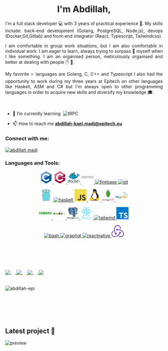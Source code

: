 <h1 align="center">I'm Abdillah,</h1>
<p align="justify">I'm a full stack developer 💻 with 3 years of practical experience 🧠. My skills include: back-end development (Golang, PostgreSQL, Node.js), devops (Docker,Git,Gitlab) and front-end integrator (React, Typescript, Tailwindcss).</p>

<p align="justify">I am comfortable in group work situations, but I am also comfortable in individual work. I am eager to learn, always trying to surpass 🚀 myself when I like something. I am an organised person, meticulously organised and better at dealing with people ✋ 🤚.</p>

<p align="justify">My favorite ⭐️ languages are Golang, C, C++ and Typescript I also had the opportunity to work during my three years at Epitech on other languages like Haskell, ASM and C# but I'm always open to other programming languages in order to acquire new skills and diversify my knowledge 🎓.</p>

<br />

- 🌱 I’m currently learning&nbsp;&nbsp;<img src="https://cdn.svgporn.com/logos/trpc.svg" alt="tRPC" width="50" />

- 📫 How to reach me **abdillah-kael.madi@epitech.eu**

<h3 align="left">Connect with me:</h3>
<p align="left">
<a href="https://www.linkedin.com/in/abdillah-madi-038045168/" target="blank"><img align="center" src="https://raw.githubusercontent.com/rahuldkjain/github-profile-readme-generator/master/src/images/icons/Social/linked-in-alt.svg" alt="abdillah madi" height="30" width="40" /></a>
</p>

<h3 align="left">Languages and Tools:</h3>
<div align="center">
  <a href="https://www.cprogramming.com/" target="_blank" rel="noreferrer"> <img src="https://raw.githubusercontent.com/devicons/devicon/master/icons/c/c-original.svg" alt="c" width="40" height="40"/> </a> <a href="https://www.w3schools.com/cpp/" target="_blank" rel="noreferrer"> <img src="https://raw.githubusercontent.com/devicons/devicon/master/icons/cplusplus/cplusplus-original.svg" alt="cplusplus" width="40" height="40"/> </a> <a href="https://www.docker.com/" target="_blank" rel="noreferrer"> <img src="https://raw.githubusercontent.com/devicons/devicon/master/icons/docker/docker-original-wordmark.svg" alt="docker" width="40" height="40"/> </a> <a href="https://expressjs.com" target="_blank" rel="noreferrer"> <img src="https://raw.githubusercontent.com/devicons/devicon/master/icons/express/express-original-wordmark.svg" alt="express" width="40" height="40"/> </a> <a href="https://firebase.google.com/" target="_blank" rel="noreferrer"> <img src="https://www.vectorlogo.zone/logos/firebase/firebase-icon.svg" alt="firebase" width="40" height="40"/> </a> <a href="https://git-scm.com/" target="_blank" rel="noreferrer"> <img src="https://www.vectorlogo.zone/logos/git-scm/git-scm-icon.svg" alt="git" width="40" height="40"/> </a> <a href="https://golang.org" target="_blank" rel="noreferrer"> 
  
<img src="https://raw.githubusercontent.com/devicons/devicon/master/icons/go/go-original.svg" alt="go" width="40" height="40"/> </a> <a href="https://www.haskell.org/" target="_blank" rel="noreferrer"> <img src="https://upload.wikimedia.org/wikipedia/commons/1/1c/Haskell-Logo.svg" alt="haskell" width="40" height="40"/> </a> <a href="https://developer.mozilla.org/en-US/docs/Web/JavaScript" target="_blank" rel="noreferrer"> <img src="https://raw.githubusercontent.com/devicons/devicon/master/icons/javascript/javascript-original.svg" alt="javascript" width="40" height="40"/> </a> <a href="https://www.linux.org/" target="_blank" rel="noreferrer"> <img src="https://raw.githubusercontent.com/devicons/devicon/master/icons/linux/linux-original.svg" alt="linux" width="40" height="40"/> </a> <a href="https://www.mongodb.com/" target="_blank" rel="noreferrer"> <img src="https://raw.githubusercontent.com/devicons/devicon/master/icons/mongodb/mongodb-original-wordmark.svg" alt="mongodb" width="40" height="40"/> </a> <a href="https://www.mysql.com/" target="_blank" rel="noreferrer"> <img src="https://raw.githubusercontent.com/devicons/devicon/master/icons/mysql/mysql-original-wordmark.svg" alt="mysql" width="40" height="40"/> </a> <a href="https://www.nginx.com" target="_blank" rel="noreferrer"> 
  
<img src="https://raw.githubusercontent.com/devicons/devicon/master/icons/nginx/nginx-original.svg" alt="nginx" width="40" height="40"/> </a> <a href="https://nodejs.org" target="_blank" rel="noreferrer"> <img src="https://raw.githubusercontent.com/devicons/devicon/master/icons/nodejs/nodejs-original-wordmark.svg" alt="nodejs" width="40" height="40"/> </a> <a href="https://www.postgresql.org" target="_blank" rel="noreferrer"> <img src="https://raw.githubusercontent.com/devicons/devicon/master/icons/postgresql/postgresql-original-wordmark.svg" alt="postgresql" width="40" height="40"/> </a> <a href="https://reactjs.org/" target="_blank" rel="noreferrer"> <img src="https://raw.githubusercontent.com/devicons/devicon/master/icons/react/react-original-wordmark.svg" alt="react" width="40" height="40"/> </a> <a href="https://tailwindcss.com/" target="_blank" rel="noreferrer"> <img src="https://www.vectorlogo.zone/logos/tailwindcss/tailwindcss-icon.svg" alt="tailwind" width="40" height="40"/> </a> <a href="https://www.typescriptlang.org/" target="_blank" rel="noreferrer"> <img src="https://raw.githubusercontent.com/devicons/devicon/master/icons/typescript/typescript-original.svg" alt="typescript" width="40" height="40"/> </a> 
  
<a href="https://www.gnu.org/software/bash/" target="_blank" rel="noreferrer"> <img src="https://www.vectorlogo.zone/logos/gnu_bash/gnu_bash-icon.svg" alt="bash" width="40" height="40"/> </a> <a href="https://graphql.org" target="_blank" rel="noreferrer"> <img src="https://www.vectorlogo.zone/logos/graphql/graphql-icon.svg" alt="graphql" width="40" height="40"/> </a> <a href="https://reactnative.dev/" target="_blank" rel="noreferrer"> <img src="https://reactnative.dev/img/header_logo.svg" alt="reactnative" width="40" height="40"/> </a> <a href="https://redux.js.org" target="_blank" rel="noreferrer"> <img src="https://raw.githubusercontent.com/devicons/devicon/master/icons/redux/redux-original.svg" alt="redux" width="40" height="40"/> </a>
</div>
<br/>
<br/>

<br/>
<br/>
<br/>
<a href="https://github.com/Abdillah-Epi/woxv-movie-api">
  <img align="center" src="https://github-readme-stats.vercel.app/api/pin/?username=Abdillah-Epi&repo=woxv-movie-api&theme=codeSTACKr" />
</a>&nbsp;&nbsp;&nbsp;<a href="https://github.com/Abdillah-Epi/woxvmovie">
  <img align="center" src="https://github-readme-stats.vercel.app/api/pin/?username=Abdillah-Epi&repo=woxvmovie&theme=codeSTACKr" />
</a>&nbsp;&nbsp;&nbsp;<a href="https://github.com/Abdillah-Epi/funEvalExpr">
  <img align="center" src="https://github-readme-stats.vercel.app/api/pin/?username=Abdillah-Epi&repo=funEvalExpr&theme=codeSTACKr" />
</a>&nbsp;&nbsp;&nbsp;<a href="https://github.com/Abdillah-Epi/HAL">
  <img align="center" src="https://github-readme-stats.vercel.app/api/pin/?username=Abdillah-Epi&repo=HAL&theme=codeSTACKr" />
</a>
<br/>
<br/>
<br/>
<img align="left" src="https://github-readme-stats.vercel.app/api/top-langs?username=abdillah-epi&show_icons=true&locale=en&layout=compact&theme=codeSTACKr" alt="abdillah-epi" />
<br/>
<br/>
<br/>
<br/>
<br/>
<br/>


## Latest project 🎉

![preview](https://github.com/Abdillah-Epi/woxvmovie/blob/master/woxvmoie.gif)
